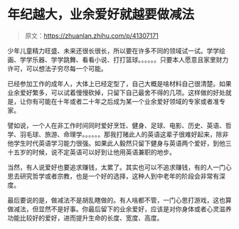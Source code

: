 # 年纪越大，业余爱好就越要做减法

> 原文：<https://zhuanlan.zhihu.com/p/41307171>

少年儿童精力旺盛、未来还很长很长，所以要在许多不同的领域试一试。学学绘画、学学乐器、学学跳舞、看看小说、打打篮球。。。。。。只要本人愿意且家里财力许可，可以想法子穷尽每一个可能。

已经参加工作的成年人，大体上已经定型了，自己大概是啥材料自己很清楚。如果业余爱好繁多，可以试着慢慢砍掉，只留下自己最舍不得的几项。这样做的好处就是，让你有可能在十年或者二十年之后成为某一个业余爱好领域的专家或者准专家。

譬如说，一个人在非工作时间同时爱好烹饪、健身、足球、电影、历史、英语、哲学、羽毛球、旅游、命理学。。。。。。那我打赌此人的英语这辈子很难好起来，除非他学生时代英语学习能力很强。如果此人毅然只留下健身与英语两个爱好，到他三十五岁的时候，说不定英语可以好到让他用英语兼职的地步。

当然，有人说爱好也要追求赚钱，太累了。其实也可以不追求赚钱，有的人一门心思去研究哲学或者宗教，也是一个好的选择，这种人到中老年的阶段会非常有深度。

最后要说的是，做减法不是胡乱瞎做的。有人啥都不管，一门心思打游戏，这也算做减法，但显然不是好事。你最后留下的业余爱好，应该是对你身体或者心灵滋养功能比较好的爱好，进而提升生命的长度、宽度、高度。